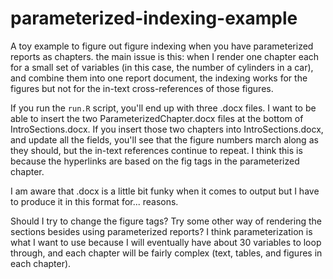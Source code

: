 # parameterized-indexing-example

A toy example to figure out figure indexing when you have parameterized reports as chapters. the main issue is this: when I render one chapter each for a small set of variables (in this case, the number of cylinders in a car), and combine them into one report document, the indexing works for the figures but not for the in-text cross-references of those figures.

If you run the `run.R` script, you'll end up with three .docx files. I want to be able to insert the two ParameterizedChapter.docx files at the bottom of IntroSections.docx. If you insert those two chapters into IntroSections.docx, and update all the fields, you'll see that the figure numbers march along as they should, but the in-text references continue to repeat. I think this is because the hyperlinks are based on the fig tags in the parameterized chapter.

I am aware that .docx is a little bit funky when it comes to output but I have to produce it in this format for... reasons.

Should I try to change the figure tags? Try some other way of rendering the sections besides using parameterized reports? I think parameterization is what I want to use because I will eventually have about 30 variables to loop through, and each chapter will be fairly complex (text, tables, and figures in each chapter).
